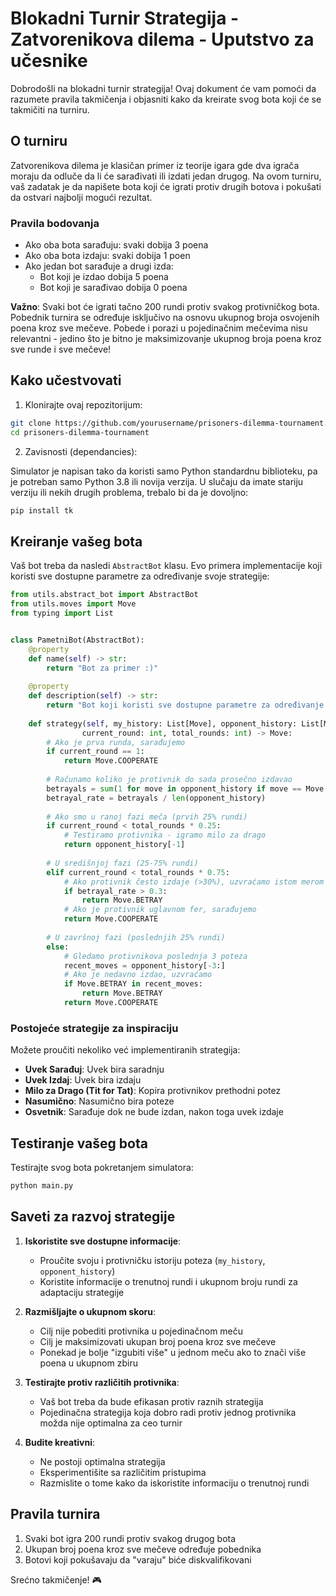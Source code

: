 # Blokadni Turnir Strategija - Zatvorenikova dilema - Uputstvo za učesnike

Dobrodošli na blokadni turnir strategija! Ovaj dokument će vam pomoći da razumete pravila takmičenja i objasniti kako da kreirate svog bota koji će se takmičiti na turniru.

## O turniru

Zatvorenikova dilema je klasičan primer iz teorije igara gde dva igrača moraju da odluče da li će sarađivati ili izdati jedan drugog. Na ovom turniru, vaš zadatak je da napišete bota koji će igrati protiv drugih botova i pokušati da ostvari najbolji mogući rezultat.

### Pravila bodovanja

- Ako oba bota sarađuju: svaki dobija 3 poena
- Ako oba bota izdaju: svaki dobija 1 poen
- Ako jedan bot sarađuje a drugi izda:
  - Bot koji je izdao dobija 5 poena
  - Bot koji je sarađivao dobija 0 poena

**Važno**: Svaki bot će igrati tačno 200 rundi protiv svakog protivničkog bota. Pobednik turnira se određuje isključivo na osnovu ukupnog broja osvojenih poena kroz sve mečeve. Pobede i porazi u pojedinačnim mečevima nisu relevantni - jedino što je bitno je maksimizovanje ukupnog broja poena kroz sve runde i sve mečeve!


## Kako učestvovati

1. Klonirajte ovaj repozitorijum:
```bash
git clone https://github.com/yourusername/prisoners-dilemma-tournament.git
cd prisoners-dilemma-tournament
```

2. Zavisnosti (dependancies):

Simulator je napisan tako da koristi samo Python standardnu biblioteku, pa je potreban samo Python 3.8 ili novija verzija. U slučaju da imate stariju verziju ili nekih drugih problema, trebalo bi da je dovoljno:
```bash
pip install tk
```

## Kreiranje vašeg bota

Vaš bot treba da nasledi `AbstractBot` klasu. Evo primera implementacije koji koristi sve dostupne parametre za određivanje svoje strategije:

```python
from utils.abstract_bot import AbstractBot
from utils.moves import Move
from typing import List


class PametniBot(AbstractBot):
    @property
    def name(self) -> str:
        return "Bot za primer :)"
    
    @property
    def description(self) -> str:
        return "Bot koji koristi sve dostupne parametre za određivanje svoje strategije"
    
    def strategy(self, my_history: List[Move], opponent_history: List[Move], 
                current_round: int, total_rounds: int) -> Move:
        # Ako je prva runda, sarađujemo
        if current_round == 1:
            return Move.COOPERATE
            
        # Računamo koliko je protivnik do sada prosečno izdavao
        betrayals = sum(1 for move in opponent_history if move == Move.BETRAY)
        betrayal_rate = betrayals / len(opponent_history)
        
        # Ako smo u ranoj fazi meča (prvih 25% rundi)
        if current_round < total_rounds * 0.25:
            # Testiramo protivnika - igramo milo za drago
            return opponent_history[-1]
            
        # U središnjoj fazi (25-75% rundi)
        elif current_round < total_rounds * 0.75:
            # Ako protivnik često izdaje (>30%), uzvraćamo istom merom
            if betrayal_rate > 0.3:
                return Move.BETRAY
            # Ako je protivnik uglavnom fer, sarađujemo
            return Move.COOPERATE
            
        # U završnoj fazi (poslednjih 25% rundi)
        else:
            # Gledamo protivnikova poslednja 3 poteza
            recent_moves = opponent_history[-3:]
            # Ako je nedavno izdao, uzvraćamo
            if Move.BETRAY in recent_moves:
                return Move.BETRAY
            return Move.COOPERATE
```

### Postojeće strategije za inspiraciju

Možete proučiti nekoliko već implementiranih strategija:
- **Uvek Sarađuj**: Uvek bira saradnju
- **Uvek Izdaj**: Uvek bira izdaju
- **Milo za Drago (Tit for Tat)**: Kopira protivnikov prethodni potez
- **Nasumično**: Nasumično bira poteze
- **Osvetnik**: Sarađuje dok ne bude izdan, nakon toga uvek izdaje

## Testiranje vašeg bota

Testirajte svog bota pokretanjem simulatora:
```bash
python main.py
```

## Saveti za razvoj strategije

1. **Iskoristite sve dostupne informacije**: 
   - Proučite svoju i protivničku istoriju poteza (`my_history`, `opponent_history`)
   - Koristite informacije o trenutnoj rundi i ukupnom broju rundi za adaptaciju strategije
   
2. **Razmišljajte o ukupnom skoru**:
   - Cilj nije pobediti protivnika u pojedinačnom meču
   - Cilj je maksimizovati ukupan broj poena kroz sve mečeve
   - Ponekad je bolje "izgubiti više" u jednom meču ako to znači više poena u ukupnom zbiru

3. **Testirajte protiv različitih protivnika**: 
   - Vaš bot treba da bude efikasan protiv raznih strategija
   - Pojedinačna strategija koja dobro radi protiv jednog protivnika možda nije optimalna za ceo turnir

4. **Budite kreativni**: 
   - Ne postoji optimalna strategija
   - Eksperimentišite sa različitim pristupima
   - Razmislite o tome kako da iskoristite informaciju o trenutnoj rundi

## Pravila turnira

1. Svaki bot igra 200 rundi protiv svakog drugog bota
2. Ukupan broj poena kroz sve mečeve određuje pobednika
3. Botovi koji pokušavaju da "varaju" biće diskvalifikovani

Srećno takmičenje! 🎮
